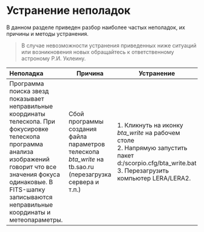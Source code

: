 # Устранение неполадок
В данном разделе приведен разбор наиболее частых неполадок, их причины и методы устранения.

> В случае невозможности устранения приведенных ниже ситуаций или возникновения новых обращайтесь к ответственному астроному Р.И. Уклеину.



| Неполадка                                                    | Причина                                                      | Устранение                                                   |
| :----------------------------------------------------------- | ------------------------------------------------------------ | ------------------------------------------------------------ |
| Программа поиска звезд показывает неправильные координаты телескопа. При фокусировке телескопа программа анализа изображений говорит что все значения фокуса одинаковые. В FITS-шапку записываются неправильные координаты и метеопараметры. | Сбой программы создания файла параметров телескопа *bta_write* на tb.sao.ru (перезагрузка сервера и т.п.) | 1. Кликнуть на иконку *bta_write* на рабочем столе<br />2. Напрямую запустить пакет d:/scorpio.cfg/bta_write.bat <br />3. Перезагрузить компьютер LERA/LERA2. |

   





